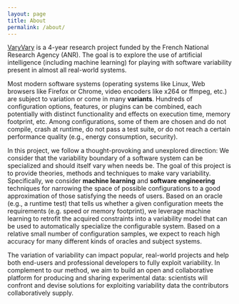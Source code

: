```yaml
---
layout: page
title: About
permalink: /about/
---
```


[VaryVary](http://www.agence-nationale-recherche.fr/Projet-ANR-17-CE25-0010) is a 4-year research project funded by the French National Research Agency (ANR).
The goal is to explore the use of artificial intelligence (including machine learning) for playing with software variability present in almost all real-world systems.     

Most modern software systems (operating systems like Linux, Web browsers like Firefox or
Chrome, video encoders like x264 or ffmpeg, etc.) are subject to variation or come in many **variants**. Hundreds of configuration options, features, or plugins can be combined, each potentially with distinct functionality and effects on execution time, memory footprint, etc. Among configurations, some of them are chosen and do not compile, crash at runtime, do not pass a test suite, or do not reach a certain performance quality (e.g., energy consumption, security).

In this project, we follow a thought-provoking and unexplored direction: We consider
that the variability boundary of a software system can be specialized and should itself vary when
needs be. The goal of this project is to provide theories, methods and techniques to make vary variability.
Specifically, we consider **machine learning** and **software engineering** techniques for
narrowing the space of possible configurations to a good approximation of those satisfying
the needs of users. Based on an oracle (e.g., a runtime test) that tells us whether a given configuration meets the requirements (e.g. speed or memory footprint), we leverage machine learning to retrofit the acquired constraints into a variability model that can be used to automatically specialize the configurable system.
Based on a relative small number of configuration samples, we expect to reach high accuracy for many different kinds of oracles and subject systems.

The variation of variability can impact popular, real-world projects and help both end-users and professional developers to fully exploit variability.
In complement to our method, we aim to build an open and collaborative platform for producing and sharing experimental data:
scientists will confront and devise solutions for exploiting variability data the contributors collaboratively supply.
